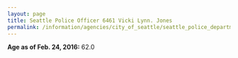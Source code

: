 ```yaml
---
layout: page
title: Seattle Police Officer 6461 Vicki Lynn. Jones
permalink: /information/agencies/city_of_seattle/seattle_police_department/copbook/6461/
---
```


**Age as of Feb. 24, 2016:** 62.0

